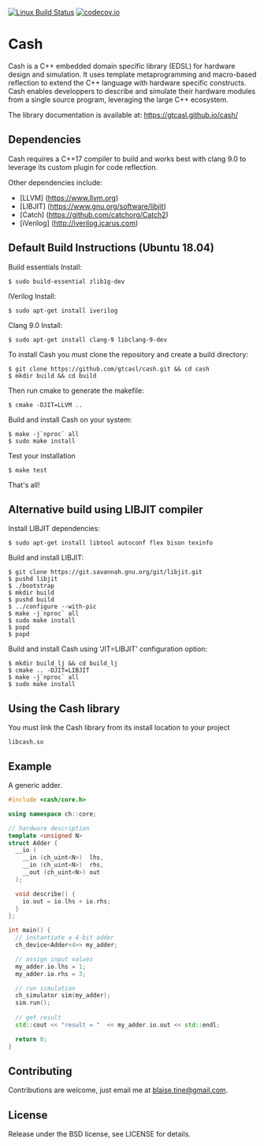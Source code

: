 [![Linux Build Status](https://travis-ci.org/gtcasl/cash.png?branch=master)](https://travis-ci.org/gtcasl/cash) 
[![codecov.io](http://codecov.io/github/gtcasl/cash/coverage.svg?branch=master)](http://codecov.io/github/gtcasl/cash?branch=master)

# Cash

Cash is a C++ embedded domain specific library (EDSL) for hardware design and simulation. It uses template metaprogramming and macro-based reflection to extend the C++ language with hardware specific constructs. Cash enables developpers to describe and simulate their hardware modules from a single source program, leveraging the large C++ ecosystem.

The library documentation is available at:
https://gtcasl.github.io/cash/

Dependencies
------------
Cash requires a C++17 compiler to build and works best with clang 9.0 to leverage its custom plugin for code reflection.

Other dependencies include:

  - [LLVM] (https://www.llvm.org)
  - [LIBJIT] (https://www.gnu.org/software/libjit)
  - [Catch] (https://github.com/catchorg/Catch2)
  - [iVerilog] (http://iverilog.icarus.com)

Default Build Instructions (Ubuntu 18.04)
------------------------------------------

Build essentials Install:
    
    $ sudo build-essential zlib1g-dev

IVerilog Install:

    $ sudo apt-get install iverilog
    
Clang 9.0 Install:

    $ sudo apt-get install clang-9 libclang-9-dev

To install Cash you must clone the repository and create a build directory:

    $ git clone https://github.com/gtcasl/cash.git && cd cash
    $ mkdir build && cd build

Then run cmake to generate the makefile:

    $ cmake -DJIT=LLVM ..

Build and install Cash on your system:

    $ make -j`nproc` all
    $ sudo make install
    
Test your installation

    $ make test
        
That's all!

Alternative build using LIBJIT compiler
---------------------------------------

Install LIBJIT dependencies:
  
    $ sudo apt-get install libtool autoconf flex bison texinfo
  
Build and install LIBJIT:
  
    $ git clone https://git.savannah.gnu.org/git/libjit.git  
    $ pushd libjit
    $ ./bootstrap
    $ mkdir build
    $ pushd build
    $ ../configure --with-pic
    $ make -j`nproc` all
    $ sudo make install
    $ popd
    $ popd
  
Build and install Cash using 'JIT=LIBJIT' configuration option:
  
    $ mkdir build_lj && cd build_lj
    $ cmake .. -DJIT=LIBJIT
    $ make -j`nproc` all
    $ sudo make install

Using the Cash library
----------------------
You must link the Cash library from its install location to your project

    libcash.so

Example
-------
A generic adder.

```C++
#include <cash/core.h>

using namespace ch::core;

// hardware description
template <unsigned N>
struct Adder {
  __io (
    __in (ch_uint<N>)  lhs,
    __in (ch_uint<N>)  rhs,
    __out (ch_uint<N>) out
  );

  void describe() {
    io.out = io.lhs + io.rhs;
  }
};

int main() {
  // instantiate a 4-bit adder
  ch_device<Adder<4>> my_adder;

  // assign input values
  my_adder.io.lhs = 1;
  my_adder.io.rhs = 3;

  // run simulation
  ch_simulator sim(my_adder);
  sim.run();
  
  // get result
  std::cout << "result = "  << my_adder.io.out << std::endl;

  return 0;
}
```
Contributing
------------
Contributions are welcome, just email me at blaise.tine@gmail.com.

License
-------
Release under the BSD license, see LICENSE for details.
